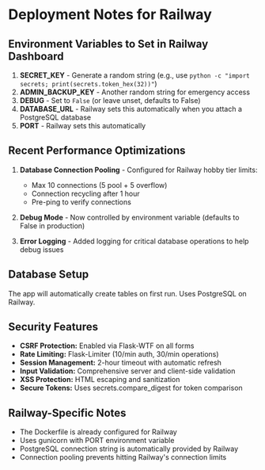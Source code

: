 # Deployment Notes for Railway

## Environment Variables to Set in Railway Dashboard

1. **SECRET_KEY** - Generate a random string (e.g., use `python -c "import secrets; print(secrets.token_hex(32))"`)
2. **ADMIN_BACKUP_KEY** - Another random string for emergency access
3. **DEBUG** - Set to `False` (or leave unset, defaults to False)
4. **DATABASE_URL** - Railway sets this automatically when you attach a PostgreSQL database
5. **PORT** - Railway sets this automatically

## Recent Performance Optimizations

1. **Database Connection Pooling** - Configured for Railway hobby tier limits:
   - Max 10 connections (5 pool + 5 overflow)
   - Connection recycling after 1 hour
   - Pre-ping to verify connections

2. **Debug Mode** - Now controlled by environment variable (defaults to False in production)

3. **Error Logging** - Added logging for critical database operations to help debug issues

## Database Setup

The app will automatically create tables on first run. Uses PostgreSQL on Railway.

## Security Features

- **CSRF Protection:** Enabled via Flask-WTF on all forms
- **Rate Limiting:** Flask-Limiter (10/min auth, 30/min operations)
- **Session Management:** 2-hour timeout with automatic refresh
- **Input Validation:** Comprehensive server and client-side validation
- **XSS Protection:** HTML escaping and sanitization
- **Secure Tokens:** Uses secrets.compare_digest for token comparison

## Railway-Specific Notes

- The Dockerfile is already configured for Railway
- Uses gunicorn with PORT environment variable
- PostgreSQL connection string is automatically provided by Railway
- Connection pooling prevents hitting Railway's connection limits